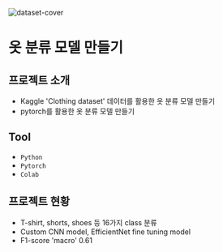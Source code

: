 
![dataset-cover](https://github.com/swwho96/MUJAKJUNG/assets/67579479/cfd2c4dd-5402-423b-a5e3-8f1cfc034fa1)

# 옷 분류 모델 만들기

## 프로젝트 소개
- Kaggle 'Clothing dataset' 데이터를 활용한 옷 분류 모델 만들기
- pytorch를 활용한 옷 분류 모델 만들기


## Tool
- `Python`
- `Pytorch`
- `Colab`

## 프로젝트 현황
- T-shirt, shorts, shoes 등 16가지 class 분류
- Custom CNN model, EfficientNet fine tuning model
- F1-score 'macro' 0.61